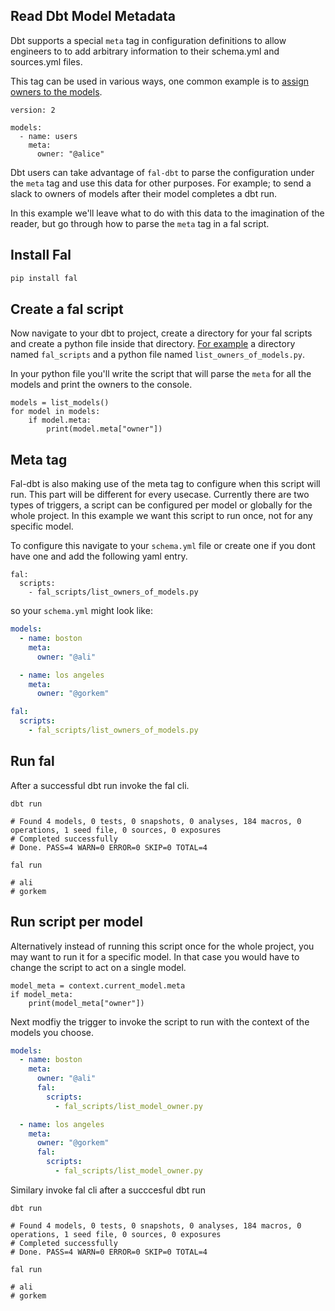 ## Read Dbt Model Metadata

Dbt supports a special `meta` tag in configuration definitions to allow engineers to to add arbitrary information to their schema.yml and sources.yml files.

This tag can be used in various ways, one common example is to [assign owners to the models](https://docs.getdbt.com/reference/resource-configs/meta#designate-a-model-owner).

```
version: 2

models:
  - name: users
    meta:
      owner: "@alice"
```

Dbt users can take advantage of `fal-dbt` to parse the configuration under the `meta` tag and use this data for other purposes. For example; to send a slack to owners of models after their model completes a dbt run.

In this example we'll leave what to do with this data to the imagination of the reader, but go through how to parse the `meta` tag in a fal script.

## Install Fal

```bash
pip install fal
```

## Create a fal script

Now navigate to your dbt to project, create a directory for your fal scripts and create a python file inside that directory. [For example](https://github.com/fal-ai/fal_dbt_examples/tree/main/fal_scripts/list_owners_of_models.py) a directory named `fal_scripts` and a python file named `list_owners_of_models.py`.

In your python file you'll write the script that will parse the `meta` for all the models and print the owners to the console.

```
models = list_models()
for model in models:
    if model.meta:
        print(model.meta["owner"])
```

## Meta tag

Fal-dbt is also making use of the meta tag to configure when this script will run. This part will be different for every usecase. Currently there are two types of triggers, a script can be configured per model or globally for the whole project. In this example we want this script to run once, not for any specific model.

To configure this navigate to your `schema.yml` file or create one if you dont have one and add the following yaml entry.

```
fal:
  scripts:
    - fal_scripts/list_owners_of_models.py
```

so your `schema.yml` might look like:

```yaml
models:
  - name: boston
    meta:
      owner: "@ali"

  - name: los angeles
    meta:
      owner: "@gorkem"

fal:
  scripts:
    - fal_scripts/list_owners_of_models.py
```

## Run fal

After a successful dbt run invoke the fal cli.

```
dbt run

# Found 4 models, 0 tests, 0 snapshots, 0 analyses, 184 macros, 0 operations, 1 seed file, 0 sources, 0 exposures
# Completed successfully
# Done. PASS=4 WARN=0 ERROR=0 SKIP=0 TOTAL=4

fal run

# ali
# gorkem
```

## Run script per model

Alternatively instead of running this script once for the whole project, you may want to run it for a specific model.
In that case you would have to change the script to act on a single model.

```
model_meta = context.current_model.meta
if model_meta:
    print(model_meta["owner"])
```

Next modfiy the trigger to invoke the script to run with the context of the models you choose.

```yaml
models:
  - name: boston
    meta:
      owner: "@ali"
      fal:
        scripts:
          - fal_scripts/list_model_owner.py

  - name: los angeles
    meta:
      owner: "@gorkem"
      fal:
        scripts:
          - fal_scripts/list_model_owner.py
```

Similary invoke fal cli after a succcesful dbt run

```
dbt run

# Found 4 models, 0 tests, 0 snapshots, 0 analyses, 184 macros, 0 operations, 1 seed file, 0 sources, 0 exposures
# Completed successfully
# Done. PASS=4 WARN=0 ERROR=0 SKIP=0 TOTAL=4

fal run

# ali
# gorkem
```
